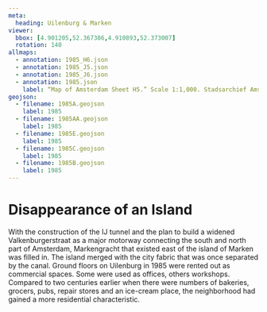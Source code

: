 ```yaml
---
meta:
  heading: Uilenburg & Marken
viewer:
  bbox: [4.901205,52.367386,4.910893,52.373007]
  rotation: 140
allmaps:
  - annotation: 1985_H6.json
  - annotation: 1985_J5.json
  - annotation: 1985_J6.json
  - annotation: 1985.json
    label: “Map of Amsterdam Sheet H5.” Scale 1:1,000. Stadsarchief Amsterdam. Published by the Public Works Department and its legal successors, 1985.
geojson:
  - filename: 1985A.geojson
    label: 1985
  - filename: 1985AA.geojson
    label: 1985
  - filename: 1985E.geojson
    label: 1985
  - filename: 1985C.geojson
    label: 1985
  - filename: 1985B.geojson
    label: 1985
---
```

# Disappearance of an Island
With the construction of the IJ tunnel and the plan to build a widened Valkenburgerstraat as a major motorway connecting the south and north part of Amsterdam, Markengracht that existed east of the island of Marken was filled in. The island merged with the city fabric that was once separated by the canal. Ground floors on Uilenburg in 1985 were rented out as commercial spaces. Some were used as offices, others workshops. Compared to two centuries earlier when there were numbers of bakeries, grocers, pubs, repair stores and an ice-cream place, the neighborhood had gained a more residential characteristic.
